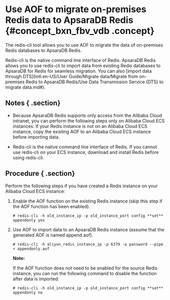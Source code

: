 # Use AOF to migrate on-premises Redis data to ApsaraDB Redis {#concept_bxn_fbv_vdb .concept}

The redis-cli tool allows you to use AOF to migrate the data of on-premises Redis databases to ApsaraDB Redis.

Redis-cli is the native command line interface of Redis. ApsaraDB Redis allows you to use redis-cli to import data from existing Redis databases to ApsaraDB for Redis for seamless migration. You can also [import data through DTS](intl.en-US/User Guide/Migrate data/Migrate from on-premises Redis to ApsaraDB Redis/Use Data Transmission Service (DTS) to migrate data.md#).

## Notes { .section}

-   Because ApsaraDB Redis supports only access from the Alibaba Cloud intranet, you can perform the following steps only on Alibaba Cloud ECS instances. If your Redis instance is not on an Alibaba Cloud ECS instance, copy the existing AOF to an Alibaba Cloud ECS instance before importing data.

-   Redis-cli is the native command line interface of Redis. If you cannot use redis-cli on your ECS instance, download and install Redis before using redis-cli.


## Procedure { .section}

Perform the following steps if you have created a Redis instance on your Alibaba Cloud ECS instance:

1.  Enable the AOF function on the existing Redis instance \(skip this step if the AOF function has been enabled\).

    ```
    # redis-cli -h old_instance_ip -p old_instance_port config **set** appendonly yes
    ```

2.  Use AOF to import data to an ApsaraDB Redis instance \(assume that the generated AOF is named append.aof\).

    ```
    # redis-cli -h aliyun_redis_instance_ip -p 6379 -a password --pipe < appendonly.aof
    ```

    **Note:** 

    If the AOF function does not need to be enabled for the source Redis instance, you can run the following command to disable the function after data is imported:

    ```
    # redis-cli -h old_instance_ip -p old_instance_port config **set** appendonly no
    ```


